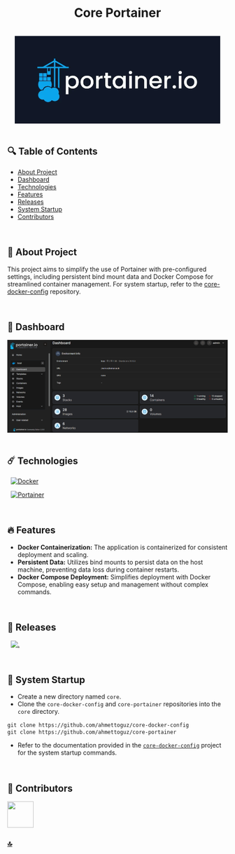<h1 id="top" align="center">Core Portainer</h1>

<br>

<div align="center">
    <img height=200 src="assets/banner/banner.png">
</div>

<br>

## 🔍 Table of Contents

- [About Project](#intro)
- [Dashboard](#dashboard)
- [Technologies](#technologies)
- [Features](#features)
- [Releases](#releases)
- [System Startup](#system-startup)
- [Contributors](#contributors)

<br/>

<h2 id="intro">📌 About Project</h2>

This project aims to simplify the use of Portainer with pre-configured settings, including persistent bind mount data and Docker Compose for streamlined container management. For system startup, refer to the [core-docker-config](https://github.com/ahmettoguz/core-docker-config) repository.

<br/>

<h2 id="dashboard">🐳 Dashboard</h2>

<div align="center">
    <img width=800 src="assets/portainer-dashboard/portainer-dashboard.png">
</div>

<br/>

<h2 id="technologies">☄️ Technologies</h2>

&nbsp; [![Docker](https://img.shields.io/badge/docker-%230db7ed.svg?style=for-the-badge&logo=docker&logoColor=white)](https://www.docker.com/)

&nbsp; [![Portainer](https://img.shields.io/badge/Portainer-13BEF9?style=for-the-badge&logo=portainer&logoColor=white)](https://www.portainer.io/)

<br/>

<h2 id="features">🔥 Features</h2>

- **Docker Containerization:** The application is containerized for consistent deployment and scaling.
- **Persistent Data:** Utilizes bind mounts to persist data on the host machine, preventing data loss during container restarts.
- **Docker Compose Deployment:** Simplifies deployment with Docker Compose, enabling easy setup and management without complex commands.

<br/>

<h2 id="releases">🚢 Releases</h2>

&nbsp; [![.](https://img.shields.io/badge/1.0.0-233838?style=flat&label=version&labelColor=470137&color=077521)](https://github.com/ahmettoguz/core-portainer/tree/v1.0.0)

<br/>

<h2 id="system-startup">🚀 System Startup</h2>

- Create a new directory named `core`.
- Clone the `core-docker-config` and `core-portainer` repositories into the `core` directory.

```
git clone https://github.com/ahmettoguz/core-docker-config
git clone https://github.com/ahmettoguz/core-portainer
```

- Refer to the documentation provided in the [`core-docker-config`](https://github.com/ahmettoguz/core-docker-config) project for the system startup commands.

<br/>

<h2 id="contributors">👥 Contributors</h2>

<a href="https://github.com/ahmettoguz" target="_blank"><img width=60 height=60 src="https://avatars.githubusercontent.com/u/101711642?v=4"></a>

### [🔝](#top)
